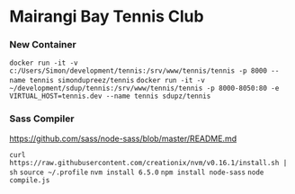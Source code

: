 # Mairangi Bay Tennis Club

### New Container

`docker run -it -v c:/Users/Simon/development/tennis:/srv/www/tennis/tennis -p 8000 --name tennis simondupreez/tennis`
`docker run -it -v ~/development/sdup/tennis:/srv/www/tennis/tennis -p 8000-8050:80 -e VIRTUAL_HOST=tennis.dev --name tennis sdupz/tennis`

### Sass Compiler

https://github.com/sass/node-sass/blob/master/README.md

`curl https://raw.githubusercontent.com/creationix/nvm/v0.16.1/install.sh | sh`
`source ~/.profile`
`nvm install 6.5.0`
`npm install node-sass`
`node compile.js`
